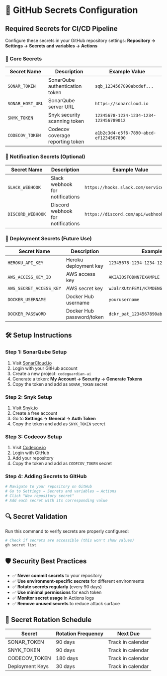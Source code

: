 # 🔐 GitHub Secrets Configuration

## Required Secrets for CI/CD Pipeline

Configure these secrets in your GitHub repository settings:
**Repository → Settings → Secrets and variables → Actions**

### 🔧 Core Secrets

| Secret Name | Description | Example Value |
|-------------|-------------|---------------|
| `SONAR_TOKEN` | SonarQube authentication token | `sqb_1234567890abcdef...` |
| `SONAR_HOST_URL` | SonarQube server URL | `https://sonarcloud.io` |
| `SNYK_TOKEN` | Snyk security scanning token | `12345678-1234-1234-1234-123456789012` |
| `CODECOV_TOKEN` | Codecov coverage reporting token | `a1b2c3d4-e5f6-7890-abcd-ef1234567890` |

### 📢 Notification Secrets (Optional)

| Secret Name | Description | Example Value |
|-------------|-------------|---------------|
| `SLACK_WEBHOOK` | Slack webhook for notifications | `https://hooks.slack.com/services/...` |
| `DISCORD_WEBHOOK` | Discord webhook for notifications | `https://discord.com/api/webhooks/...` |

### 🚀 Deployment Secrets (Future Use)

| Secret Name | Description | Example Value |
|-------------|-------------|---------------|
| `HEROKU_API_KEY` | Heroku deployment key | `12345678-1234-1234-1234-123456789012` |
| `AWS_ACCESS_KEY_ID` | AWS access key | `AKIAIOSFODNN7EXAMPLE` |
| `AWS_SECRET_ACCESS_KEY` | AWS secret key | `wJalrXUtnFEMI/K7MDENG/bPxRfiCYEXAMPLEKEY` |
| `DOCKER_USERNAME` | Docker Hub username | `yourusername` |
| `DOCKER_PASSWORD` | Docker Hub password/token | `dckr_pat_1234567890abcdef` |

## 🛠️ Setup Instructions

### Step 1: SonarQube Setup
1. Visit [SonarCloud.io](https://sonarcloud.io)
2. Login with your GitHub account
3. Create a new project: `codeguardian-ai`
4. Generate a token: **My Account → Security → Generate Tokens**
5. Copy the token and add as `SONAR_TOKEN` secret

### Step 2: Snyk Setup  
1. Visit [Snyk.io](https://snyk.io)
2. Create a free account
3. Go to **Settings → General → Auth Token**
4. Copy the token and add as `SNYK_TOKEN` secret

### Step 3: Codecov Setup
1. Visit [Codecov.io](https://codecov.io)
2. Login with GitHub
3. Add your repository
4. Copy the token and add as `CODECOV_TOKEN` secret

### Step 4: Adding Secrets to GitHub
```bash
# Navigate to your repository on GitHub
# Go to Settings → Secrets and variables → Actions
# Click "New repository secret"
# Add each secret with its corresponding value
```

## 🔍 Secret Validation

Run this command to verify secrets are properly configured:

```bash
# Check if secrets are accessible (this won't show values)
gh secret list
```

## 🛡️ Security Best Practices

- ✅ **Never commit secrets** to your repository
- ✅ **Use environment-specific secrets** for different environments
- ✅ **Rotate secrets regularly** (every 90 days)
- ✅ **Use minimal permissions** for each token
- ✅ **Monitor secret usage** in Actions logs
- ✅ **Remove unused secrets** to reduce attack surface

## 🔄 Secret Rotation Schedule

| Secret | Rotation Frequency | Next Due |
|--------|-------------------|----------|
| SONAR_TOKEN | 90 days | Track in calendar |
| SNYK_TOKEN | 90 days | Track in calendar |
| CODECOV_TOKEN | 180 days | Track in calendar |
| Deployment Keys | 30 days | Track in calendar |
